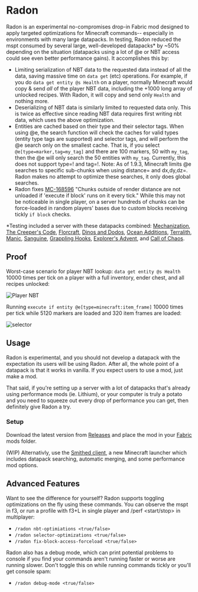 # Radon
Radon is an experimental no-compromises drop-in Fabric mod designed to apply targeted optimizations for Minecraft commands-- especially in environments with many large datapacks. In testing, Radon reduced the mspt consumed by several large, well-developed datapacks* by ~50% depending on the situation (datapacks using a lot of @e or NBT access could see even better performance gains). It accomplishes this by:
* Limiting serialization of NBT data to the requested data instead of all the data, saving massive time on `data get` (etc) operations. For example, if you do `data get entity @s Health` on a player, normally Minecraft would copy & send *all* of the player NBT data, including the +1000 long array of unlocked recipes. With Radon, it will copy and send only `Health` and nothing more.
* Deserializing of NBT data is similarly limited to requested data only. This is twice as effective since reading NBT data requires first writing nbt data, which uses the above optimization.
* Entities are cached based on their type and their selector tags. When using @e, the search function will check the caches for valid types (entity type tags are supported) and selector tags, and will perform the @e search only on the smallest cache. That is, if you select `@e[type=marker,tag=my_tag]` and there are 100 markers, 50 with `my_tag`, then the @e will only search the 50 entities with `my_tag`. Currently, this does not support type=! and tag=!. Note: As of 1.9.3, Minecraft limits @e searches to specific sub-chunks when using distance= and dx,dy,dz=. Radon makes no attempt to optimize these searches, it only does global searches.
* Radon fixes [MC-168596](https://bugs.mojang.com/browse/MC-168596) "Chunks outside of render distance are not unloaded if 'execute if block' runs on it every tick." While this may not be noticeable in single player, on a server hundreds of chunks can be force-loaded in random players' bases due to custom blocks receiving tickly `if block` checks.

*Testing included a server with these datapacks combined: [Mechanization](https://github.com/ICY105/Mechanization), [The Creeper's Code](https://github.com/CreeperMagnet/the-creepers-code/), [Florcraft](https://github.com/eatYourHashs/florcraft), [Dinos and Dodos](https://github.com/RagtimeGal/DnD), [Ocean Additions](https://github.com/primalugly/Ocean-Additions), [Terralith](https://www.curseforge.com/minecraft/mc-mods/terralith), [Manic](https://github.com/VisiVersa/Manic), [Sanguine](https://github.com/VisiVersa/Sanguine), [Grappling Hooks](https://github.com/asdru22/packs/tree/main/grappling%20hook), [Explorer's Advent](https://github.com/Jachr0/epa_public), and [Call of Chaos](https://github.com/TheNuclearNexus/CallOfChaos).

## Proof
Worst-case scenario for player NBT lookup: `data get entity @s Health` 10000 times per tick on a player with a full inventory, ender chest, and all recipes unlocked:

![Player NBT](https://cdn.discordapp.com/attachments/507995770109165579/1012754969088249926/player_nbt.png)

Running `execute if entity @e[type=minecraft:item_frame]` 10000 times per tick while 5120 markers are loaded and 320 item frames are loaded:

![selector](https://cdn.discordapp.com/attachments/507995770109165579/1012754969478307890/selector.png)

## Usage
Radon is experimental, and you should not develop a datapack with the expectation its users will be using Radon. After all, the whole point of a datapack is that it works in vanilla. If you expect users to use a mod, just make a mod.

That said, if you're setting up a server with a lot of datapacks that's already using performance mods (ie. Lithium), or your computer is truly a potato and you need to squeeze out every drop of performance you can get, then definitely give Radon a try.

### Setup

Download the latest version from [Releases](https://github.com/Smithed-MC/Radon/releases) and place the mod in your [Fabric](https://fabricmc.net/) mods folder.

(WIP) Alternativly, use the [Smithed client](https://smithed.dev/), a new Minecraft launcher which includes datapack searching, automatic merging, and some performance mod options.

## Advanced Features
Want to see the difference for yourself? Radon supports toggling optimizations on the fly using these commands. You can observe the mspt in f3, or run a profile with f3+L in single player and /perf <start/stop> in multiplayer:
* `/radon nbt-optimiations <true/false>`
* `/radon selector-optimizations <true/false>`
* `/radon fix-block-access-forceload <true/false>`

Radon also has a debug mode, which can print potential problems to console if you find your commands aren't running faster or worse are running slower. Don't toggle this on while running commands tickly or you'll get console spam:
* `/radon debug-mode <true/false>`
